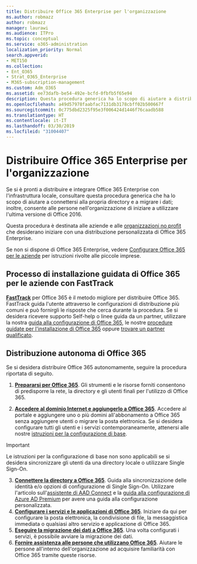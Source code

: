 ```yaml
---
title: Distribuire Office 365 Enterprise per l'organizzazione
ms.author: robmazz
author: robmazz
manager: laurawi
ms.audience: ITPro
ms.topic: conceptual
ms.service: o365-administration
localization_priority: Normal
search.appverid:
- MET150
ms.collection:
- Ent_O365
- Strat_O365_Enterprise
- M365-subscription-management
ms.custom: Adm_O365
ms.assetid: ee73dafb-be54-492e-bcfd-0fbfb5f65e94
description: Questa procedura generica ha lo scopo di aiutare a distribuire Office 365, a connettersi ad Active Directory e a migrare i dati; inoltre, consente alle persone nell'organizzazione di iniziare a utilizzare l'ultima versione di Office 2016.
ms.openlocfilehash: a49d57978faabfac7131db3178cbff02b500667f
ms.sourcegitcommit: 0c775dbd2325f95e3f006424d1446f76caadb588
ms.translationtype: HT
ms.contentlocale: it-IT
ms.lasthandoff: 03/30/2019
ms.locfileid: "31004407"
---
```

# <a name="deploy-office-365-enterprise-for-your-organization"></a>Distribuire Office 365 Enterprise per l'organizzazione
Se si è pronti a distribuire e integrare Office 365 Enterprise con l'infrastruttura locale, consultare questa procedura generica che ha lo scopo di aiutare a connettersi alla propria directory e a migrare i dati; inoltre, consente alle persone nell'organizzazione di iniziare a utilizzare l'ultima versione di Office 2016.
  
Questa procedura è destinata alle aziende e alle [organizzazioni no profit](https://go.microsoft.com/fwlink/?LinkId=627221) che desiderano iniziare con una distribuzione personalizzata di Office 365 Enterprise. 
  
Se non si dispone di Office 365 Enterprise, vedere [Configurare Office 365 per le aziende](https://support.office.com/article/6a3a29a0-e616-4713-99d1-15eda62d04fa) per istruzioni rivolte alle piccole imprese. 
  
## <a name="guided-enterprise-office-365-setup-process-with-fasttrack"></a>Processo di installazione guidata di Office 365 per le aziende con FastTrack
**[FastTrack](https://docs.microsoft.com/fasttrack)** per Office 365 è il metodo migliore per distribuire Office 365. FastTrack guida l'utente attraverso le configurazioni di distribuzione più comuni e può fornirgli le risposte che cerca durante la procedura. Se si desidera ricevere supporto Self-help o linee guida da un partner, utilizzare la nostra [guida alla configurazione di Office 365](https://support.office.com/article/Set-up-Office-365-for-business-6a3a29a0-e616-4713-99d1-15eda62d04fa), le nostre [procedure guidate per l'installazione di Office 365](https://aka.ms/o365fasttrack) oppure [trovare un partner qualificato](https://partnercenter.microsoft.com/it-IT/pcv/search).

## <a name="self-deployment-of-office-365"></a>Distribuzione autonoma di Office 365
Se si desidera distribuire Office 365 autonomamente, seguire la procedura riportata di seguito.

1. **[Prepararsi per Office 365](get-your-organization-ready-for-office-365.md)**. Gli strumenti e le risorse forniti consentono di predisporre la rete, la directory e gli utenti finali per l'utilizzo di Office 365.

2. **[Accedere al dominio Internet e aggiungerlo a Office 365](https://portal.office.com/Domains/AddDomainWizard.aspx?Scenario=AdvancedSetup)**. Accedere al portale e aggiungere uno o più domini all'abbonamento a Office 365 senza aggiungere utenti o migrare la posta elettronica. Se si desidera configurare tutti gli utenti e i servizi contemporaneamente, attenersi alle nostre [istruzioni per la configurazione di base](https://support.office.com/article/Set-up-Office-365-for-business-6a3a29a0-e616-4713-99d1-15eda62d04fa).

>[!IMPORTANT] 
>Le istruzioni per la configurazione di base non sono applicabili se si desidera sincronizzare gli utenti da una directory locale o utilizzare Single Sign-On.

3. **[Connettere la directory a Office 365](https://support.office.com/article/Understanding-Office-365-Identity-and-Azure-Active-Directory-06a189e7-5ec6-4af2-94bf-a22ea225a7a9)**. Guida alla sincronizzazione delle identità e/o opzioni di configurazione di Single Sign-On. Utilizzare l'articolo sull'[assistente di AAD Connect](https://aka.ms/aadconnectpwsync) e la [guida alla configurazione di Azure AD Premium](https://aka.ms/aadpguidance) per avere una guida alla configurazione personalizzata.
4. **[Configurare i servizi e le applicazioni di Office 365](configure-services-and-applications.md)**. Iniziare da qui per configurare la posta elettronica, la condivisione di file, la messaggistica immediata o qualsiasi altro servizio e applicazione di Office 365.
5. **[Eseguire la migrazione dei dati a Office 365](migrate-data-to-office-365.md)**. Una volta configurati i servizi, è possibile avviare la migrazione dei dati.
6. **[Fornire assistenza alle persone che utilizzano Office 365](https://support.office.com/article/Get-started-with-Office-365-for-business-d6466f0d-5d13-464a-adcb-00906ae87029)**. Aiutare le persone all'interno dell'organizzazione ad acquisire familiarità con Office 365 tramite queste risorse.